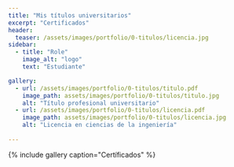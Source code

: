```yaml
---
title: "Mis títulos universitarios"
excerpt: "Certificados"
header:
  teaser: /assets/images/portfolio/0-titulos/licencia.jpg
sidebar:
  - title: "Role"    
    image_alt: "logo"
    text: "Estudiante"

gallery:
  - url: /assets/images/portfolio/0-titulos/titulo.pdf
    image_path: assets/images/portfolio/0-titulos/titulo.jpg
    alt: "Título profesional universitario"
  - url: /assets/images/portfolio/0-titulos/licencia.pdf
    image_path: assets/images/portfolio/0-titulos/licencia.jpg
    alt: "Licencia en ciencias de la ingeniería"
  
---
```


{% include gallery caption="Certíficados" %}